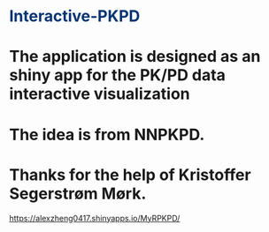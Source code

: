 # <span style="color:#033572">Interactive-PKPD</span>

# The application is designed as an shiny app for the **PK/PD data interactive visualization**
# The idea is from NNPKPD. 
# Thanks for the help of **Kristoffer Segerstrøm Mørk**.
https://alexzheng0417.shinyapps.io/MyRPKPD/
